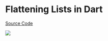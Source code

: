 # Flattening Lists in Dart

[Source Code](../source/flattening-lists-in-dart.dart)

![](../images/flattening-lists-in-dart.jpg)
